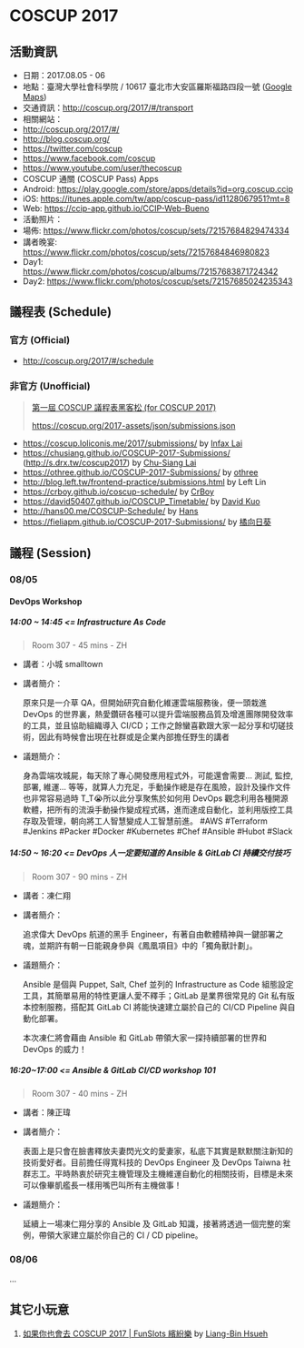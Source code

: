 # COSCUP 2017
 
## 活動資訊

- 日期：2017.08.05 - 06
- 地點：臺灣大學社會科學院 / 10617 臺北市大安區羅斯福路四段一號 ([Google Maps](https://goo.gl/maps/HmpgfsQjwAw))
- 交通資訊：http://coscup.org/2017/#/transport
- 相關網站：
 - http://coscup.org/2017/#/
 - http://blog.coscup.org/
 - https://twitter.com/coscup
 - https://www.facebook.com/coscup
 - https://www.youtube.com/user/thecoscup
- COSCUP 通關 (COSCUP Pass) Apps
 - Android: https://play.google.com/store/apps/details?id=org.coscup.ccip
 - iOS: https://itunes.apple.com/tw/app/coscup-pass/id1128067951?mt=8
 - Web: https://ccip-app.github.io/CCIP-Web-Bueno
- 活動照片：
 - 場佈: https://www.flickr.com/photos/coscup/sets/72157684829474334
 - 講者晚宴: https://www.flickr.com/photos/coscup/sets/72157684846980823
 - Day1: https://www.flickr.com/photos/coscup/albums/72157683871724342 
 - Day2: https://www.flickr.com/photos/coscup/sets/72157685024235343

## 議程表 (Schedule)

### 官方 (Official)

- http://coscup.org/2017/#/schedule


### 非官方 (Unofficial)

> [第一屆 COSCUP 議程表黑客松 (for COSCUP 2017)](https://docs.google.com/spreadsheets/d/1gVQtWEqOZLsDtk1j-_TrPqq_nWN5VcTtWLpme3yl3Zc/edit#gid=98295178)
>
> https://coscup.org/2017-assets/json/submissions.json

- https://coscup.loliconis.me/2017/submissions/ by [Infax Lai](https://github.com/infax/COSCUP-2017-Submissions)
 - https://chusiang.github.io/COSCUP-2017-Submissions/ (http://s.drx.tw/coscup2017) by [Chu-Siang Lai](https://github.com/chusiang/COSCUP-2017-Submissions)
 - https://othree.github.io/COSCUP-2017-Submissions/ by [othree](https://github.com/othree/COSCUP-2017-Submissions)
- http://blog.left.tw/frontend-practice/submissions.html by Left Lin
- https://crboy.github.io/coscup-schedule/ by [CrBoy](https://github.com/crboy/coscup-schedule/) 
- https://david50407.github.io/COSCUP_Timetable/ by [David Kuo](https://github.com/david50407/COSCUP_Timetable)
- http://hans00.me/COSCUP-Schedule/ by [Hans](https://github.com/hans00/COSCUP-Schedule)
- https://fieliapm.github.io/COSCUP-2017-Submissions/ by [橘向日葵](https://github.com/fieliapm/COSCUP-2017-Submissions)


## 議程 (Session)

### 08/05

#### DevOps Workshop

##### 14:00 ~ 14:45 <= Infrastructure As Code

> Room 307 - 45 mins - ZH

- 講者：小城 smalltown
- 講者簡介：

  原來只是一介草 QA，但開始研究自動化維運雲端服務後，便一頭栽進 DevOps 的世界裏，熱愛鑽研各種可以提升雲端服務品質及增進團隊開發效率的工具，並且協助組織導入 CI/CD；工作之餘蠻喜歡跟大家一起分享和切磋技術，因此有時候會出現在社群或是企業內部擔任野生的講者

- 議題簡介：

  身為雲端攻城屍，每天除了專心開發應用程式外，可能還會需要... 測試, 監控, 部署, 維運... 等等，就算人力充足，手動操作總是存在風險，設計及操作文件也非常容易過時 T_T😭所以此分享聚焦於如何用 DevOps 觀念利用各種開源軟體，把所有的流淚手動操作變成程式碼，進而達成自動化，並利用版控工具存取及管理，朝向將工人智慧變成人工智慧前進。 #AWS #Terraform #Jenkins #Packer #Docker #Kubernetes #Chef #Ansible #Hubot #Slack


##### 14:50 ~ 16:20 <= DevOps 人一定要知道的 Ansible & GitLab CI 持續交付技巧

> Room 307 - 90 mins - ZH

- 講者：凍仁翔
- 講者簡介：

  追求偉大 DevOps 航道的黑手 Engineer，有著自由軟體精神與一鍵部署之魂，並期許有朝一日能親身參與《鳳凰項目》中的「獨角獸計劃」。

- 議題簡介：

  Ansible 是個與 Puppet, Salt, Chef 並列的 Infrastructure as Code 組態設定工具，其簡單易用的特性更讓人愛不釋手；GitLab 是業界很常見的 Git 私有版本控制服務，搭配其 GitLab CI 將能快速建立屬於自己的 CI/CD Pipeline 與自動化部署。
  
  本次凍仁將會藉由 Ansible 和 GitLab 帶領大家一探持續部署的世界和 DevOps 的威力！


##### 16:20~17:00 <= Ansible & GitLab CI/CD workshop 101

> Room 307 - 40 mins - ZH

- 講者：陳正瑋
- 講者簡介：

  表面上是只會在臉書釋放夫妻閃光文的愛妻家，私底下其實是默默關注新知的技術愛好者。目前擔任得寬科技的 DevOps Engineer 及 DevOps Taiwna 社群志工。平時熱衷於研究主機管理及主機維運自動化的相關技術，目標是未來可以像畢凱艦長一樣用嘴巴叫所有主機做事！ 

- 議題簡介：

  延續上一場凍仁翔分享的 Ansible 及 GitLab 知識，接著將透過一個完整的案例，帶領大家建立屬於你自己的 CI / CD pipeline。


### 08/06

...


## 其它小玩意

1. [如果你也會去 COSCUP 2017 | FunSlots 繽紛樂](http://slot.miario.com/machines/147150) by [Liang-Bin Hsueh](https://github.com/hlb)

